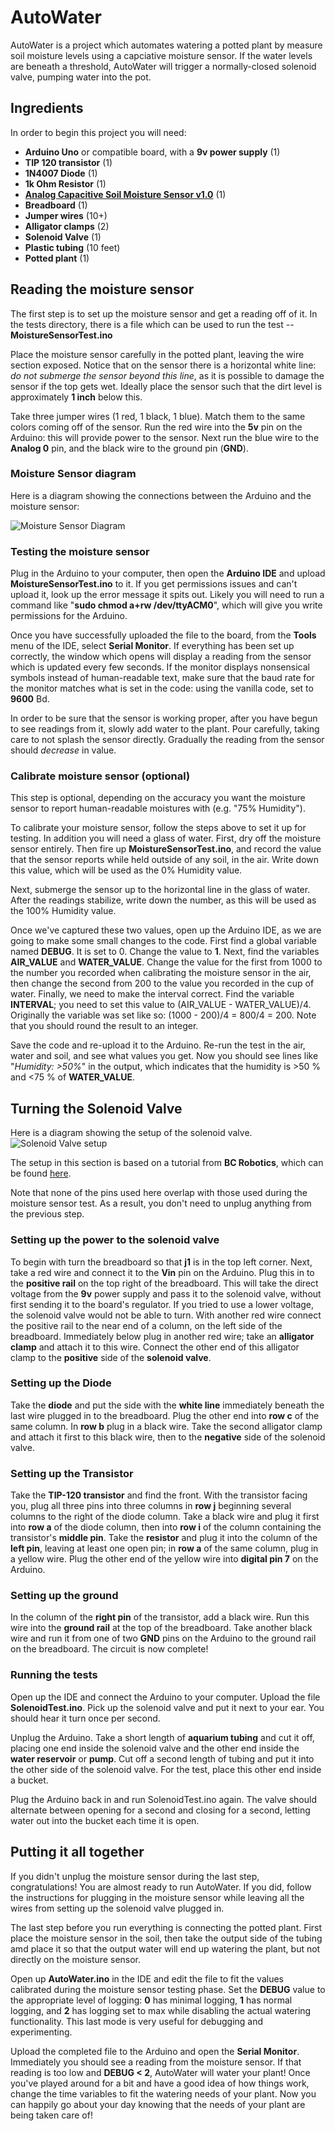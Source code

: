 # AutoWater
AutoWater is a project which automates watering a potted plant by measure soil moisture levels using a capciative moisture sensor. If the water levels are beneath a threshold, AutoWater will trigger a normally-closed solenoid valve, pumping water into the pot.

## Ingredients
In order to begin this project you will need:
- __Arduino Uno__ or compatible board, with a __9v power supply__ (1)
- __TIP 120 transistor__ (1)
- __1N4007 Diode__ (1)
- __1k Ohm Resistor__ (1)
- [__Analog Capacitive Soil Moisture Sensor v1.0__](https://www.dfrobot.com/wiki/index.php/Capacitive_Soil_Moisture_Sensor_SKU:SEN0193) (1)
- __Breadboard__ (1)
- __Jumper wires__ (10+)
- __Alligator clamps__ (2)
- __Solenoid Valve__ (1)
- __Plastic tubing__ (10 feet)
- __Potted plant__ (1)

## Reading the moisture sensor
The first step is to set up the moisture sensor and get a reading off of it. In the tests directory, there is a file which can be used to run the test -- __MoistureSensorTest.ino__

Place the moisture sensor carefully in the potted plant, leaving the wire section exposed. Notice that on the sensor there is a horizontal white line: *do not submerge the sensor beyond this line*, as it is possible to damage the sensor if the top gets wet. Ideally place the sensor such that the dirt level is approximately __1 inch__ below this.

Take three jumper wires (1 red, 1 black, 1 blue). Match them to the same colors coming off of the sensor. Run the red wire into the __5v__ pin on the Arduino: this will provide power to the sensor. Next run the blue wire to the __Analog 0__ pin, and the black wire to the ground pin (__GND__).

### Moisture Sensor diagram
Here is a diagram showing the connections between the Arduino and the moisture sensor:

![Moisture Sensor Diagram](https://github.com/eindiran/AutoWater/blob/master/diagrams/MoistureSensorDiagram.png)

### Testing the moisture sensor
Plug in the Arduino to your computer, then open the __Arduino IDE__ and upload __MoistureSensorTest.ino__ to it. If you get permissions issues and can't upload it, look up the error message it spits out. Likely you will need to run a command like "__sudo chmod a+rw /dev/ttyACM0__", which will give you write permissions for the Arduino.

Once you have successfully uploaded the file to the board, from the __Tools__ menu of the IDE, select __Serial Monitor__. If everything has been set up correctly, the window which opens will display a reading from the sensor which is updated every few seconds. If the monitor displays nonsensical symbols instead of human-readable text, make sure that the baud rate for the monitor matches what is set in the code: using the vanilla code, set to __9600__ Bd.

In order to be sure that the sensor is working proper, after you have begun to see readings from it, slowly add water to the plant. Pour carefully, taking care to not splash the sensor directly. Gradually the reading from the sensor should *decrease* in value.

### Calibrate moisture sensor (optional)
This step is optional, depending on the accuracy you want the moisture sensor to report human-readable moistures with (e.g. "75% Humidity").

To calibrate your moisture sensor, follow the steps above to set it up for testing. In addition you will need a glass of water. First, dry off the moisture sensor entirely. Then fire up __MoistureSensorTest.ino__, and record the value that the sensor reports while held outside of any soil, in the air. Write down this value, which will be used as the 0% Humidity value.

Next, submerge the sensor up to the horizontal line in the glass of water. After the readings stabilize, write down the number, as this will be used as the 100% Humidity value.

Once we've captured these two values, open up the Arduino IDE, as we are going to make some small changes to the code. First find a global variable named __DEBUG__. It is set to 0. Change the value to __1__. Next, find the variables __AIR_VALUE__ and __WATER_VALUE__. Change the value for the first from 1000 to the number you recorded when calibrating the moisture sensor in the air, then change the second from 200 to the value you recorded in the cup of water. Finally, we need to make the interval correct. Find the variable __INTERVAL__; you need to set this value to (AIR_VALUE - WATER_VALUE)/4. Originally the variable was set like so: (1000 - 200)/4 = 800/4 = 200. Note that you should round the result to an integer.

Save the code and re-upload it to the Arduino. Re-run the test in the air, water and soil, and see what values you get. Now you should see lines like "*Humidity: >50%*" in the output, which indicates that the humidity is >50 % and <75 % of __WATER_VALUE__.

## Turning the Solenoid Valve
Here is a diagram showing the setup of the solenoid valve.
![Solenoid Valve setup](https://github.com/eindiran/AutoWater/blob/master/diagrams/SolenoidValveDiagram.png)

The setup in this section is based on a tutorial from __BC Robotics__, which can be found [here](https://www.bc-robotics.com/tutorials/controlling-a-solenoid-valve-with-arduino/).

Note that none of the pins used here overlap with those used during the moisture sensor test. As a result, you don't need to unplug anything from the previous step.

### Setting up the power to the solenoid valve
To begin with turn the breadboard so that __j1__ is in the top left corner. Next, take a red wire and connect it to the __Vin__ pin on the Arduino. Plug this in to the __positive rail__ on the top right of the breadboard. This will take the direct voltage from the __9v__ power supply and pass it to the solenoid valve, without first sending it to the board's regulator. If you tried to use a lower voltage, the solenoid valve would not be able to turn. With another red wire connect the positive rail to the near end of a column, on the left side of the breadboard. Immediately below plug in another red wire; take an __alligator clamp__ and attach it to this wire. Connect the other end of this alligator clamp to the __positive__ side of the __solenoid valve__.

### Setting up the Diode
Take the __diode__ and put the side with the __white line__ immediately beneath the last wire plugged in to the breadboard. Plug the other end into __row c__ of the same column. In __row b__ plug in a black wire. Take the second alligator clamp and attach it first to this black wire, then to the __negative__ side of the solenoid valve.

### Setting up the Transistor
Take the __TIP-120 transistor__ and find the front. With the transistor facing you, plug all three pins into three columns in __row j__ beginning several columns to the right of the diode column. Take a black wire and plug it first into __row a__ of the diode column, then into __row i__ of the column containing the transistor's __middle pin__. Take the __resistor__ and plug it into the column of the __left pin__, leaving at least one open pin; in __row a__ of the same column, plug in a yellow wire. Plug the other end of the yellow wire into __digital pin 7__ on the Arduino.

### Setting up the ground
In the column of the __right pin__ of the transistor, add a black wire. Run this wire into the __ground rail__ at the top of the breadboard. Take another black wire and run it from one of two __GND__ pins on the Arduino to the ground rail on the breadboard. The circuit is now complete!

### Running the tests
Open up the IDE and connect the Arduino to your computer. Upload the file __SolenoidTest.ino__. Pick up the solenoid valve and put it next to your ear. You should hear it turn once per second.

Unplug the Arduino. Take a short length of __aquarium tubing__ and cut it off, placing one end inside the solenoid valve and the other end inside the __water reservoir__ or __pump__. Cut off a second length of tubing and put it into the other side of the solenoid valve. For the test, place this other end inside a bucket.

Plug the Arduino back in and run SolenoidTest.ino again. The valve should alternate between opening for a second and closing for a second, letting water out into the bucket each time it is open.

## Putting it all together
If you didn't unplug the moisture sensor during the last step, congratulations! You are almost ready to run AutoWater. If you did, follow the instructions for plugging in the moisture sensor while leaving all the wires from setting up the solenoid valve plugged in.

The last step before you run everything is connecting the potted plant. First place the moisture sensor in the soil, then take the output side of the tubing amd place it so that the output water will end up watering the plant, but not directly on the moisture sensor.

Open up __AutoWater.ino__ in the IDE and edit the file to fit the values calibrated during the moisture sensor testing phase. Set the __DEBUG__ value to the appropriate level of logging: __0__ has minimal logging, __1__ has normal logging, and __2__ has logging set to max while disabling the actual watering functionality. This last mode is very useful for debugging and experimenting.

Upload the completed file to the Arduino and open the __Serial Monitor__. Immediately you should see a reading from the moisture sensor. If that reading is too low and __DEBUG < 2__, AutoWater will water your plant! Once you've played around for a bit and have a good idea of how things work, change the time variables to fit the watering needs of your plant. Now you can happily go about your day knowing that the needs of your plant are being taken care of!
